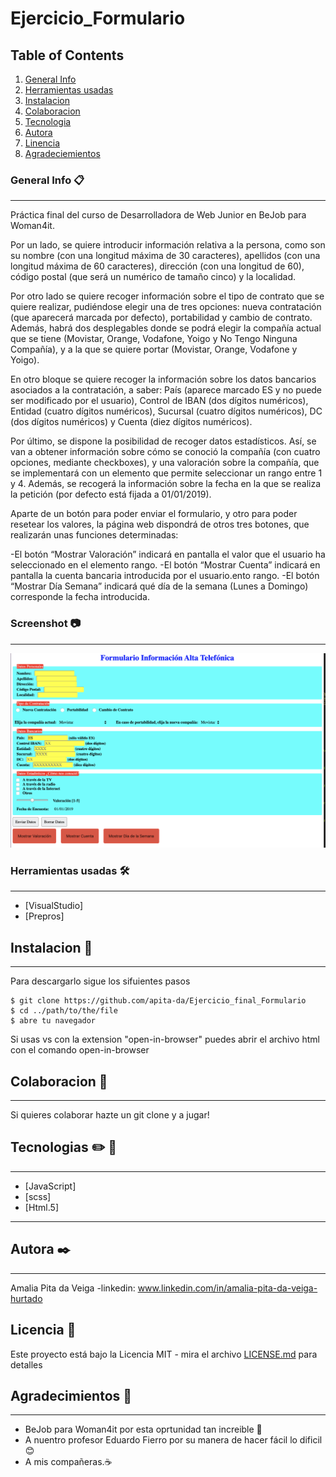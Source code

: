 # Ejercicio_Formulario
## Table of Contents
1. [General Info](#general-info)
2. [Herramientas usadas](#herramientas_usadas)
3. [Instalacion](#instalacion)
4. [Colaboracion](#colaboracion)
5. [Tecnologia](#Tecnologia)
6. [Autora](#Autora)
7. [Linencia](#Licencia)
8. [Agradeciemientos](#Agradecimietos)

### General Info 📋
***
Práctica final del curso de Desarrolladora de Web Junior en BeJob para Woman4it.

Por un lado, se quiere introducir información relativa a la persona, como son su nombre (con una longitud máxima de 30 caracteres), apellidos (con una longitud máxima de 60 caracteres), dirección (con una longitud de 60), código postal (que será un numérico de tamaño cinco) y la localidad.

Por otro lado se quiere recoger información sobre el tipo de contrato que se quiere realizar, pudiéndose elegir una de tres opciones: nueva contratación (que aparecerá marcada por defecto), portabilidad y cambio de contrato. Además, habrá dos desplegables donde se podrá elegir la compañía actual que se tiene (Movistar, Orange, Vodafone, Yoigo y No Tengo Ninguna Compañía), y a la que se quiere portar (Movistar, Orange, Vodafone y Yoigo).

En otro bloque se quiere recoger la información sobre los datos bancarios asociados a la contratación, a saber: País (aparece marcado ES y no puede ser modificado por el usuario), Control de IBAN (dos dígitos numéricos), Entidad (cuatro dígitos numéricos), Sucursal (cuatro dígitos numéricos), DC (dos dígitos numéricos) y Cuenta (diez dígitos numéricos).

Por último, se dispone la posibilidad de recoger datos estadísticos. Así, se van a obtener información sobre cómo se conoció la compañía (con cuatro opciones, mediante checkboxes), y una valoración sobre la compañía, que se implementará con un elemento que permite seleccionar un rango entre 1 y 4. Además, se recogerá la información sobre la fecha en la que se realiza la petición (por defecto está fijada a 01/01/2019).

Aparte de un botón para poder enviar el formulario, y otro para poder resetear los valores, la página web dispondrá de otros tres botones, que realizarán unas funciones determinadas:

-El botón “Mostrar Valoración” indicará en pantalla el valor que el usuario ha seleccionado en el elemento rango.
-El botón “Mostrar Cuenta” indicará en pantalla la cuenta bancaria introducida por el usuario.ento rango.
-El botón “Mostrar Día Semana” indicará qué día de la semana (Lunes a Domingo) corresponde la fecha introducida.

### Screenshot 📷
***
![Image text](https://github.com/apita-da/Ejercicio_final_Formulario/blob/master/screenshotform.png)

### Herramientas usadas 🛠️
***
* [VisualStudio]
* [Prepros]

## Instalacion 🚀
***
Para descargarlo sigue los sifuientes pasos
```
$ git clone https://github.com/apita-da/Ejercicio_final_Formulario
$ cd ../path/to/the/file
$ abre tu navegador
```
Si usas vs con la extension "open-in-browser" puedes abrir el archivo html con el comando open-in-browser

## Colaboracion 🏈
***
Si quieres colaborar hazte un git clone y a jugar!

## Tecnologias :pencil2: 📐
***
* [JavaScript]
* [scss]
* [Html.5]
***
## Autora ✒️
***
Amalia Pita da Veiga
-linkedin: www.linkedin.com/in/amalia-pita-da-veiga-hurtado

## Licencia 📄

Este proyecto está bajo la Licencia MIT - mira el archivo [LICENSE.md](LICENSE.md) para detalles

## Agradecimientos 🎁
***
 * BeJob para Woman4it por esta oprtunidad tan increible 📢
 * A nuentro profesor Eduardo Fierro por su manera de hacer fácil lo dificil😊
 * A mis compañeras.☕
